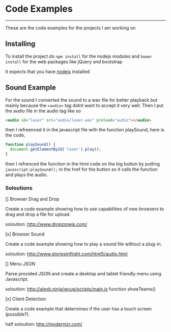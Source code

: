 # Code Examples
---

These are the code examples for the projects I am working on

## Installing

To install the project do `npm install` for the nodejs modules and `bower install` for the web packages like jQuery and bootstrap

It expects that you have [nodejs](http://nodejs.org) installed

## Sound Example

For the sound I converted the sound to a wav file for better playback but mainly because the `<audio>` tag didnt want to accept it very well.
Then I put the audio file in the audio tag like so
```html
<audio id="laser" src="audio/laser.wav" preload="audio"></audio>
```
then I refreenced it in the javascript file with the function playSound, here is the code,
```javascript
function playSound() {
  document.getElementById('laser').play();
}
```
then I refrenced the function in the html code on the big button by putting `javascript:playSound();` in the href for the button so it calls
the function and plays the audio.

### Soloutions

[] Browser Drag and Drop

Create a code example showing how to use capabilities of new browsers to
drag and drop a file for upload.

soloution: http://www.dropzonejs.com/

[x] Browser Sound

Create a code example showing how to play a sound file without a plug-in.

soloution: http://www.storiesinflight.com/html5/audio.html

[] Menu JSON

Parse provided JSON and create a desktop and tablet friendly menu using Javascript.

soloution: http://alexb.ninja/wcup/scripts/main.js function showTeams()

[x]  Client Detection

Create a code example that determines if the user has a touch screen (possible?).

half soloution: http://modernizr.com/
